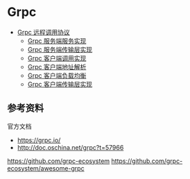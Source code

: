 <!-- ---
title: grpc
date: 2019-08-01 01:04:37
category: showcode, grpc
--- -->

# Grpc

* [Grpc 远程调用协议](grpc/grpc.md)
  * [Grpc 服务端服务实现](grpc/grpc_server.md)
  * [Grpc 服务端传输层实现](grpc/grpc_server_transport.md)
  * [Grpc 客户端调用实现](grpc/grpc_client.md)
  * [Grpc 客户端地址解析](grpc/grpc_client_resolver.md)
  * [Grpc 客户端负载均衡](grpc/grpc_client_balancer.md)
  * [Grpc 客户端传输层实现](grpc/grpc_client_transport.md)

## 参考资料

官方文档

- https://grpc.io/
- http://doc.oschina.net/grpc?t=57966


https://github.com/grpc-ecosystem
https://github.com/grpc-ecosystem/awesome-grpc

